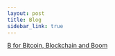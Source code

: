 ```yaml
---
layout: post
title: Blog
sidebar_link: true
---
```


<a href="B-for-Bitcoin,-Blockchain-and-Boom.html">B for Bitcoin, Blockchain and Boom</a>
